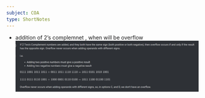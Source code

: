 ```yaml
---
subject: COA
type: ShortNotes
---
```


- addition of 2’s complemnet , when will be overflow
    ![Untitled](Revision/media/Notes%20Revision/media/Untitled%201.png)